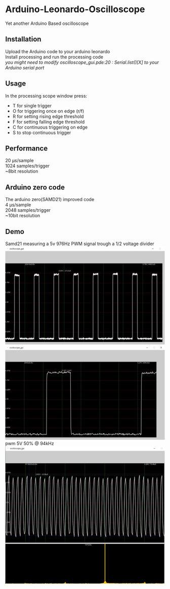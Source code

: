 # Arduino-Leonardo-Oscilloscope
Yet another Arduino Based oscilloscope

## Installation
Upload the Arduino code to your arduino leonardo  
Install processing and run the processing code  
*you might need to modify oscilloscope_gui.pde:20 : Serial.list()[X] to your Arduino serial port*

## Usage
In the processing scope window press:
* T for single trigger
* O for triggering once on edge (r/f)
* R for setting rising edge threshold
* F for setting falling edge threshold
* C for continuous triggering on edge
* S to stop continuous trigger

## Performance
20 μs/sample  
1024 samples/trigger  
~8bit resolution  

## Arduino zero code
The arduino zero(SAMD21) improved code  
4 μs/sample  
2048 samples/trigger  
~10bit resolution  

## Demo
Samd21 measuring a 5v 976Hz PWM signal trough a 1/2 voltage divider  
![sample Full buffer](docs/scope.jpg)
![sample Zoomed](docs/scopeZ.jpg)
pwm 5V 50% @ 94kHz
![sample FFT](docs/pwm94k.jpg)